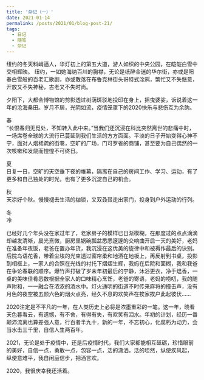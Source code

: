 ```yaml
---
title: '杂记（一）'
date: 2021-01-14
permalink: /posts/2021/01/blog-post-21/
tags:
  - 日记
  - 随笔
  - 杂记
---
```


纽约的冬天料峭逼人，华灯初上的第五大道，游人如织的中央公园，在皑皑白雪中交相辉映。 纽约，一如她海纳百川的胸襟，无论是纸醉金迷的华尔街，亦或是阳春白雪般的百老汇歌剧，亦或散落在布鲁克林街头哥特式涂鸦，繁忙又不失惬意，开放又不失神秘，古老又不失时尚。

夕阳下，大都会博物馆的剪影透过树荫斑驳地投印在身上，摇曳婆娑，诉说着这一年的沧海桑田。岁月不居，光阴如流，疫情笼罩下的2020快乐与悲伤互为余韵。 

春\
”长恨春归无觅处，不知转入此中来。”当我们还沉浸在科比突然离世的悲痛中时，一场席卷全球的大流行已蔓延到我们生活的方方面面。平淡的日子开始变得心神不宁，面对人烟稀疏的街巷，空旷的广场，门可罗雀的商铺，甚至要为自己偶然的一次咳嗽和发烧而惶惶不可终日。

夏\
日复一日，空旷的天空垂下夜的帷幕，隔离在自己的房间工作、学习、运动，有了更多和自己独处的时光，也有了更多沉淀自己的机会。

秋\
天凉好个秋。慢慢褪去生活的枷锁，又双叒叕走出家门，投身到户外运动的行列。

冬\
冷

已经好几个年头没在家过年了，老家房子的模样已日渐模糊，在那度过的点点滴滴却越发清晰，晨光熹微，厨房里锅碗瓢盆悉悉邃邃的交响曲开启一天的美好，老妈在准备年夜饭，老爸在置办年货，我沉浸在这优美的旋律中和被褥作最后的诀别。后院鸟语花香，带着尘埃的光束透过窗帘柔和地洒在地板上，再反射到书桌，投影到相框上，一家人的合照在光线的衬托下熠熠生辉，我妈在后院和面糊，我和我爸在争论春联的顺序。爆竹声打破了岁末年初最后的宁静，沐浴更衣，净手煴香，一桌的美味佳肴悉数根据全家人的口味精心烹饪，老爸的寄语，老妈的唠叨，我的随声附和，一一融合在浓浓的酒水中。灯火通明的街道不时传来麻将的撞击声，没有月色的夜空被五颜六色的烟火点亮，经久不息的欢笑声在挨家挨户此起彼伏……

2020注定是不平凡的一年，在人类历史上必将是浓墨重彩的一笔。这一年，晓看天色暮看云，有遗憾，有不舍，有得有失，有欢笑有泪水。年初的计划，经历一番颠沛流离也算差强人意，行百者半九十，新的一年，不忘初心，化腐朽为动力，会当水击三千里，自信人生两百年。

2021，无论是处于疫情中，还是后疫情时代，我们大家都能相互砥砺，珍惜眼前的美好，自信一点，勇敢一点，包容一点，活的潇洒，活的坦然，纵使疾风起， 纵使意难平，我自闲庭信步，把酒言欢。


2020，我很庆幸我还活着。
